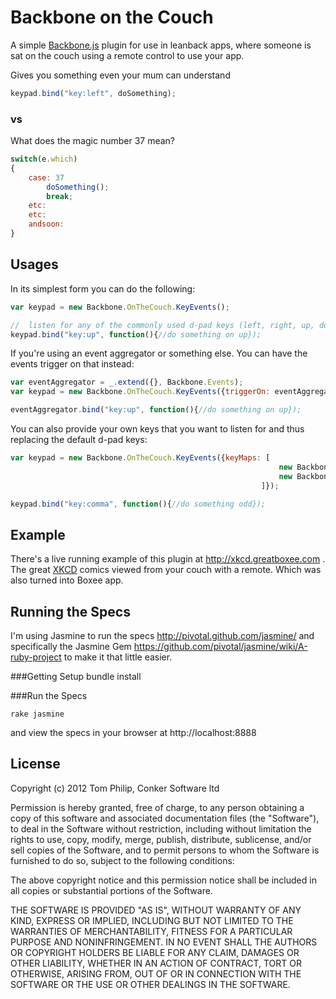 # Backbone on the Couch

A simple [Backbone.js](http://documentcloud.github.com/backbone) plugin for use in leanback apps, where someone is sat on the couch using a remote control to use your app.

Gives you something even your mum can understand

``` javascript
keypad.bind("key:left", doSomething);
```

### vs
What does the magic number 37 mean?

``` javascript
switch(e.which)
{
	case: 37
		doSomething();
		break;
	etc:
	etc:
	andsoon:
}
```

## Usages

In its simplest form you can do the following:

``` javascript
var keypad = new Backbone.OnTheCouch.KeyEvents();

//	listen for any of the commonly used d-pad keys (left, right, up, down, enter, space and escape)
keypad.bind("key:up", function(){//do something on up});
```

If you're using an event aggregator or something else. You can have the events trigger on that instead:

``` javascript
var eventAggregator = _.extend({}, Backbone.Events);
var keypad = new Backbone.OnTheCouch.KeyEvents({triggerOn: eventAggregator});

eventAggregator.bind("key:up", function(){//do something on up});
```

You can also provide your own keys that you want to listen for and thus replacing the default d-pad keys:

``` javascript
var keypad = new Backbone.OnTheCouch.KeyEvents({keyMaps: [
															new Backbone.OnTheCouch.KeyEvent(188, "key:comma"),
															new Backbone.OnTheCouch.KeyEvent(190, "key:fullstop")
														]});

keypad.bind("key:comma", function(){//do something odd});
```

## Example
There's a live running example of this plugin at http://xkcd.greatboxee.com . The great [XKCD](http://xkcd.com) comics viewed from your couch with a remote. Which was also turned into Boxee app.

## Running the Specs
I'm using Jasmine to run the specs http://pivotal.github.com/jasmine/ and specifically the Jasmine Gem https://github.com/pivotal/jasmine/wiki/A-ruby-project to make it that little easier.

###Getting Setup
	bundle install

###Run the Specs

	rake jasmine

and view the specs in your browser at http://localhost:8888

## License

Copyright (c) 2012 Tom Philip, Conker Software ltd

Permission is hereby granted, free of charge, to any person obtaining a copy of this software and associated documentation files (the "Software"), to deal in the Software without restriction, including without limitation the rights to use, copy, modify, merge, publish, distribute, sublicense, and/or sell copies of the Software, and to permit persons to whom the Software is furnished to do so, subject to the following conditions:

The above copyright notice and this permission notice shall be included in all copies or substantial portions of the Software.

THE SOFTWARE IS PROVIDED "AS IS", WITHOUT WARRANTY OF ANY KIND, EXPRESS OR IMPLIED, INCLUDING BUT NOT LIMITED TO THE WARRANTIES OF MERCHANTABILITY, FITNESS FOR A PARTICULAR PURPOSE AND NONINFRINGEMENT. IN NO EVENT SHALL THE AUTHORS OR COPYRIGHT HOLDERS BE LIABLE FOR ANY CLAIM, DAMAGES OR OTHER LIABILITY, WHETHER IN AN ACTION OF CONTRACT, TORT OR OTHERWISE, ARISING FROM, OUT OF OR IN CONNECTION WITH THE SOFTWARE OR THE USE OR OTHER DEALINGS IN THE SOFTWARE.

